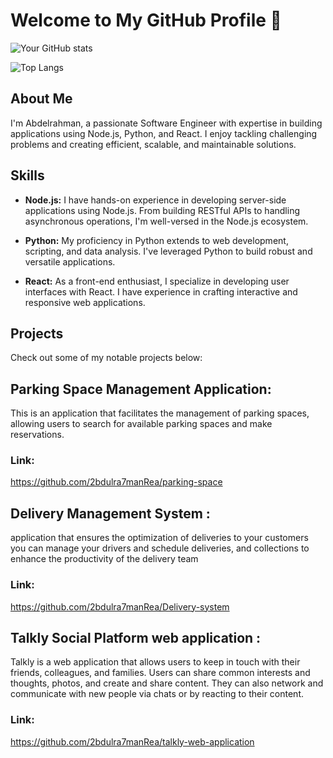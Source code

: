 # Welcome to My GitHub Profile 👋


![Your GitHub stats](https://github-readme-stats.vercel.app/api?username=2bdulra7manRea&show_icons=true&theme=radical)


![Top Langs](https://github-readme-stats.vercel.app/api/top-langs/?username=2bdulra7manRea&layout=compact&theme=radical)



## About Me

I'm Abdelrahman, a passionate Software Engineer with expertise in building applications using Node.js, Python, and React. I enjoy tackling challenging problems and creating efficient, scalable, and maintainable solutions.

## Skills

- **Node.js:** I have hands-on experience in developing server-side applications using Node.js. From building RESTful APIs to handling asynchronous operations, I'm well-versed in the Node.js ecosystem.

- **Python:** My proficiency in Python extends to web development, scripting, and data analysis. I've leveraged Python to build robust and versatile applications.

- **React:** As a front-end enthusiast, I specialize in developing user interfaces with React. I have experience in crafting interactive and responsive web applications.

## Projects

Check out some of my notable projects below:

  
## Parking Space Management Application:
This is an application that facilitates the management of parking spaces, allowing users to search for available parking spaces and make reservations.

### Link:
https://github.com/2bdulra7manRea/parking-space


## Delivery Management System :
application that ensures the optimization of deliveries to your customers
you can manage your drivers and schedule deliveries, and collections to enhance the productivity of the delivery team

### Link:
https://github.com/2bdulra7manRea/Delivery-system


## Talkly Social Platform web application :
Talkly is a web application that allows users to keep in touch with their friends, colleagues, and families. Users can share common interests and thoughts, photos, and create and share content. They can also network and communicate with new people via chats or by reacting to their content.

### Link: 
https://github.com/2bdulra7manRea/talkly-web-application

